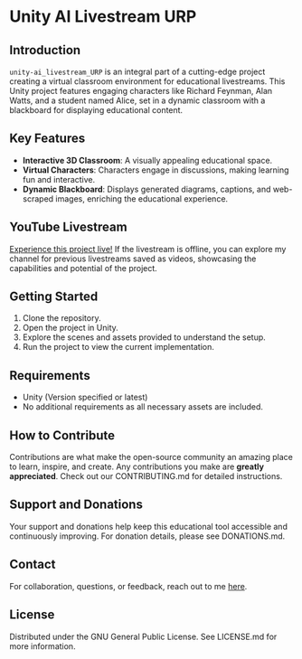 # Unity AI Livestream URP

## Introduction
`unity-ai_livestream_URP` is an integral part of a cutting-edge project creating a virtual classroom environment for educational livestreams. This Unity project features engaging characters like Richard Feynman, Alan Watts, and a student named Alice, set in a dynamic classroom with a blackboard for displaying educational content.

## Key Features
- **Interactive 3D Classroom**: A visually appealing educational space.
- **Virtual Characters**: Characters engage in discussions, making learning fun and interactive.
- **Dynamic Blackboard**: Displays generated diagrams, captions, and web-scraped images, enriching the educational experience.

## YouTube Livestream
[Experience this project live!](https://www.youtube.com/channel/UCDc3yi2IjdiQ2VoVGDzeuqg) If the livestream is offline, you can explore my channel for previous livestreams saved as videos, showcasing the capabilities and potential of the project.

## Getting Started
1. Clone the repository.
2. Open the project in Unity.
3. Explore the scenes and assets provided to understand the setup.
4. Run the project to view the current implementation.

## Requirements
- Unity (Version specified or latest)
- No additional requirements as all necessary assets are included.

## How to Contribute
Contributions are what make the open-source community an amazing place to learn, inspire, and create. Any contributions you make are **greatly appreciated**. Check out our CONTRIBUTING.md for detailed instructions.

## Support and Donations
Your support and donations help keep this educational tool accessible and continuously improving. For donation details, please see DONATIONS.md.

## Contact
For collaboration, questions, or feedback, reach out to me [here](https://github.com/Probst1nator).

## License
Distributed under the GNU General Public License. See LICENSE.md for more information.
